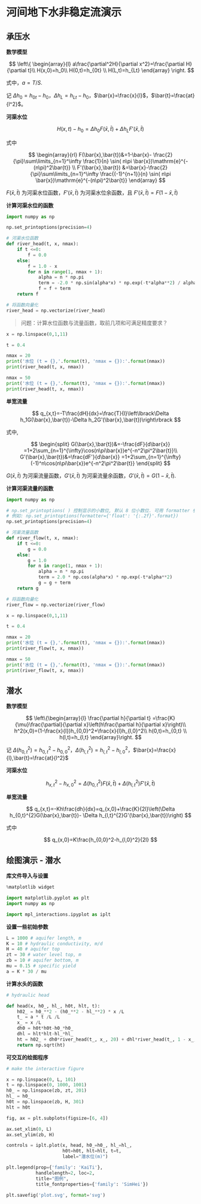 # 河间地下水非稳定流演示


## 承压水

<!-- #region -->
**数学模型**

$$
\left\{
\begin{array}{l}
a\frac{\partial^2H}{\partial x^2}=\frac{\partial H}{\partial t}\\
H(x,0)=h_0\\
H(0,t)=h_{0t} \\
H(L,t)=h_{Lt}
\end{array}
\right.
$$


式中，$a=T/S$.
<!-- #endregion -->

记 $\Delta{h_0}=h_{0t}-h_0$，$\Delta{h_L}=h_{Lt}-h_0$，$\bar{x}=\frac{x}{l}$，$\bar{t}=\frac{at}{l^2}$。

**河渠水位**

$$
H(x,t)-h_0=\Delta h_0F(\bar{x},\bar{t})+\Delta h_LF'(\bar{x},\bar{t})
$$

式中

$$
\begin{array}{rl}
F(\bar{x},\bar{t})&=1-\bar{x}-
  \frac{2}{\pi}\sum\limits_{n=1}^\infty \frac{1}{n} \sin(
  n\pi \bar{x})\mathrm{e}^{-(n\pi)^2\bar{t}} \\
F'(\bar{x},\bar{t}) &=\bar{x}-\frac{2}{\pi}\sum\limits_{n=1}^\infty \frac{(-1)^{n+1}}{n} \sin(
  n\pi \bar{x})\mathrm{e}^{-(n\pi)^2\bar{t}}
\end{array}
$$

$F(\bar{x},\bar{t})$ 为河渠水位函数，$F'(\bar{x},\bar{t})$ 为河渠水位余函数，且 $F'(\bar{x},\bar{t})=F(1-\bar{x},\bar{t})$



**计算河渠水位的函数**

```python
import numpy as np

np.set_printoptions(precision=4)

# 河渠水位函数
def river_head(t, x, nmax):
    if t <=0:
        f = 0.0
    else:
        f = 1.0 - x
        for n in range(1, nmax + 1):
            alpha = n * np.pi
            term = -2.0 * np.sin(alpha*x) * np.exp(-t*alpha**2) / alpha
            f = f + term
    return f

# 将函数向量化
river_head = np.vectorize(river_head)
```

>
> 问题：计算水位函数与流量函数，取前几项和可满足精度要求？
>

```python
x = np.linspace(0,1,11)

t = 0.4

nmax = 20
print('水位 (t = {},'.format(t), 'nmax = {}):'.format(nmax))
print(river_head(t, x, nmax))

nmax = 50
print('水位 (t = {},'.format(t), 'nmax = {}):'.format(nmax))
print(river_head(t, x, nmax)) 
```

**单宽流量**

$$
q_{x,t}=-T\frac{dH}{dx}=\frac{T}{l}\left\lbrack\Delta h_1G(\bar{x},\bar{t})-\Delta h_2G'(\bar{x},\bar{t})\right\rbrack
$$

式中,

$$
\begin{split}
G(\bar{x},\bar{t})&=-\frac{dF}{d\bar{x}}
=1+2\sum_{n=1}^{\infty}\cos(n\pi\bar{x})e^{-n^2\pi^2\bar{t}}\\
G'(\bar{x},\bar{t})&=\frac{dF'}{d\bar{x}}
=1+2\sum_{n=1}^{\infty}(-1)^n\cos(n\pi\bar{x})e^{-n^2\pi^2\bar{t}}
\end{split}
$$

$G(\bar{x},\bar{t})$ 为河渠流量函数，$G'(\bar{x},\bar{t})$ 为河渠流量余函数，$G'(\bar{x},\bar{t})=G(1-\bar{x},\bar{t})$.


**计算河渠流量的函数**

```python
import numpy as np

# np.set_printoptions( ) 控制显示的小数位, 默认 8 位小数位. 可用 formatter 参数自定义显示的格式
# 例如: np.set_printoptions(formatter={'float': '{:.2f}'.format})
np.set_printoptions(precision=4)

# 河渠流量函数
def river_flow(t, x, nmax):
    if t <=0:
        g = 0.0
    else:
        g = 1.0
        for n in range(1, nmax + 1):
            alpha = n * np.pi
            term = 2.0 * np.cos(alpha*x) * np.exp(-t*alpha**2) 
            g = g + term
    return g

# 将函数向量化
river_flow = np.vectorize(river_flow)

```

```python
x = np.linspace(0,1,11)

t = 0.4

nmax = 20
print('水位 (t = {},'.format(t), 'nmax = {}):'.format(nmax))
print(river_flow(t, x, nmax))

nmax = 50
print('水位 (t = {},'.format(t), 'nmax = {}):'.format(nmax))
print(river_flow(t, x, nmax)) 
```

## 潜水


**数学模型**

$$
\left\{\begin{array}{l}
\frac{\partial h}{\partial t}
=\frac{K}{\mu}\frac{\partial}{\partial x}\left(h\frac{\partial h}{\partial x}\right)\\
h^2(x,0)=(1-\frac{x}{l})h_{0,0}^2+\frac{x}{l}h_{l,0}^2\\
h(0,t)=h_{0,t} \\
h(l,t)=h_{l,t}
\end{array}\right.
$$


记 $\Delta(h_{0,t}^2)=h_{0,t}^2-h_{0,0}^2$，$\Delta(h_{l,t}^2)=h_{l,t}^2-h_{l,0}^2$，$\bar{x}=\frac{x}{l},\bar{t}=\frac{at}{l^2}$

**河渠水位**

$$
h^2_{x,t}-h^2_{x,0}=\Delta(h_{0,t}^2)F(\bar{x},\bar{t})
+\Delta(h_{l,t}^2)F'(\bar{x},\bar{t})
$$

**单宽流量**

$$
q_{x,t}=-Kh\frac{dh}{dx}=q_{x,0}+\frac{K}{2l}\left(\Delta h_{0,t}^{2}G(\bar{x},\bar{t})-
\Delta h_{l,t}^{2}G'(\bar{x},\bar{t})\right)
$$

式中

$$
q_{x,0}=K\frac{h_{0,0}^2-h_{l,0}^2}{2l}
$$


## 绘图演示 - 潜水


**库文件导入与设置**

```python
%matplotlib widget

import matplotlib.pyplot as plt
import numpy as np

import mpl_interactions.ipyplot as iplt
```

**设置一些初始参数**

```python
L = 1000 # aquifer length, m
K = 10 # hydraulic conductivity, m/d
H = 40 # aquifer top
zt = 30 # water level top, m
zb = 10 # aquifer bottom, m
mu = 0.15 # specific yield 
a = K * 30 / mu 
```

**计算水头的函数**

```python
# hydraulic head

def head(x, h0_, hl_, h0t, hlt, t):
    h02_ = h0_**2 - (h0_**2 - hl_**2) * x /L
    t_ = a * t /L /L
    x_ = x /L
    dh0 = h0t*h0t-h0_*h0_
    dhl = hlt*hlt-hl_*hl_
    ht = h02_ + dh0*river_head(t_, x_, 20) + dhl*river_head(t_, 1 - x_, 20)
    return np.sqrt(ht)

```

**可交互的绘图程序**

```python
# make the interactive figure

x = np.linspace(0, L, 101)
t = np.linspace(0, 1000, 1001)
h0_ = np.linspace(zb, zt, 201)
hl_ = h0_
h0t = np.linspace(zb, H, 301)
hlt = h0t

fig, ax = plt.subplots(figsize=[6, 4])

ax.set_xlim(0, L)
ax.set_ylim(zb, H)

controls = iplt.plot(x, head, h0_=h0_, hl_=hl_,
                     h0t=h0t, hlt=hlt, t=t,
                     label="潜水位(m)")

plt.legend(prop={'family': 'KaiTi'},
           handlelength=2, loc=2,
           title="图例",
           title_fontproperties={'family': 'SimHei'})

```

```python
plt.savefig('plot.svg', format='svg')
```

